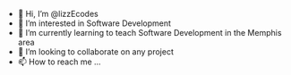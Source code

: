 - 👋 Hi, I’m @lizzEcodes
- 👀 I’m interested in Software Development
- 🌱 I’m currently learning to teach Software Development in the Memphis area
- 💞️ I’m looking to collaborate on any project
- 📫 How to reach me ...

<!---
lizzEcodes/lizzEcodes is a ✨ special ✨ repository because its `README.md` (this file) appears on your GitHub profile.
You can click the Preview link to take a look at your changes.
--->
